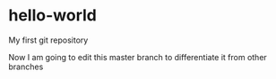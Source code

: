 # hello-world
My first git repository


Now I am going to edit this master branch to differentiate it from other branches

